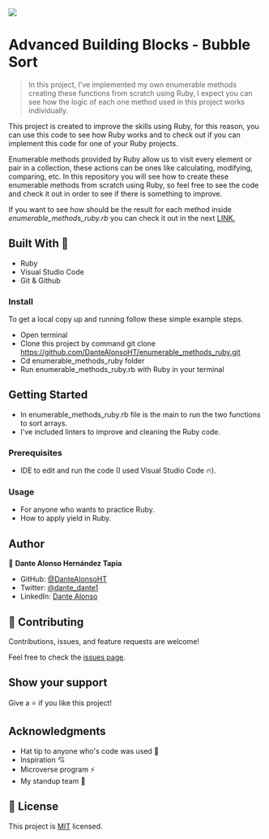 ![](https://img.shields.io/badge/Microverse-blueviolet)

# Advanced Building Blocks - Bubble Sort

> In this project, I've implemented my own enumerable methods creating these functions from scratch using Ruby, I expect you can see how the logic of each one method used in this project works individually.

This project is created to improve the skills using Ruby, for this reason, you can use this code to see how Ruby works and to check out if you can implement this code for one of your Ruby projects.

Enumerable methods provided by Ruby allow us to visit every element or pair in a collection, these actions can be ones like calculating, modifying, comparing, etc. In this repository you will see how to create these enumerable methods from scratch using Ruby, so feel free to see the code and check it out in order to see if there is something to improve.

If you want to see how should be the result for each method inside _enumerable_methods_ruby.rb_ you can check it out in the next [LINK.](http://ruby-doc.com/docs/ProgrammingRuby/)

## Built With 🔨

- Ruby
- Visual Studio Code
- Git & Github

### Install

To get a local copy up and running follow these simple example steps.
- Open terminal
- Clone this project by command git clone https://github.com/DanteAlonsoHT/enumerable_methods_ruby.git
- Cd enumerable_methods_ruby folder
- Run enumerable_methods_ruby.rb with Ruby in your terminal

## Getting Started 

- In enumerable_methods_ruby.rb file is the main to run the two functions to sort arrays.
- I've included linters to improve and cleaning the Ruby code.

### Prerequisites

- IDE to edit and run the code (I used Visual Studio Code 🔥).

### Usage

- For anyone who wants to practice Ruby.
- How to apply yield in Ruby.

## Author

👤 **Dante Alonso Hernández Tapia**

- GitHub: [@DanteAlonsoHT](https://github.com/DanteAlonsoHT)
- Twitter: [@dante_dante1](https://twitter.com/dante_dante1)
- LinkedIn: [Dante Alonso](https://www.linkedin.com/in/dante-hernandez99/)

## 🤝 Contributing

Contributions, issues, and feature requests are welcome!

Feel free to check the [issues page](https://github.com/DanteAlonsoHT/enumerable_methods_ruby/issues).

## Show your support

Give a ⭐️ if you like this project!


## Acknowledgments

- Hat tip to anyone who's code was used 🔰
- Inspiration 💘
- Microverse program ⚡
- My standup team 🏹

## 📝 License

This project is [MIT](./LICENSE) licensed.
